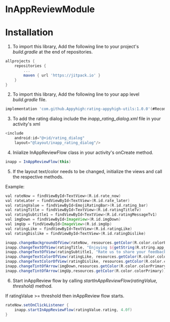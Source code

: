 # InAppReviewModule
# Installation

1. To import this library, Add the following line to your project's *build.gradle* at the end of repositories.
```groovy
allprojects {
	repositories {
		...
		maven { url 'https://jitpack.io' }
	}
}
```
2. To import this library, Add the following line to your app level *build.gradle* file.
```groovy
implementation 'com.github.Appyhigh:rating-appyhigh-utils:1.0.0'(#Recommended latest version)
```
3. To add the rating dialog include the *inapp_rating_dialog.xml* file in your activity's xml
```groovy
<include
    android:id="@+id/rating_dialog"
    layout="@layout/inapp_rating_dialog"/>
```
4. Iniialize InAppReviewFlow class in your activity's onCreate method.
```groovy
inapp = InAppReviewFlow(this)
```
5. If the layout text/color needs to be changed, initialize the views and call the respective methods.

Example:
```groovy
val rateNow = findViewById<TextView>(R.id.rate_now)
val rateLater = findViewById<TextView>(R.id.rate_later)
val ratingValue = findViewById<EmojiRatingBar>(R.id.rating_bar)
val ratingTitle = findViewById<TextView>(R.id.ratingTitleTv)
val ratingSubtitle1 = findViewById<TextView>(R.id.ratingMessageTv1)
val imgDown = findViewById<ImageView>(R.id.imgDown)
val imgUp = findViewById<ImageView>(R.id.imgUp)
val ratingLike = findViewById<TextView>(R.id.ratingLike)
val ratingDislike = findViewById<TextView>(R.id.ratingDislike)

inapp.changeBackgroundOfView(rateNow, resources.getColor(R.color.colorPrimary))
inapp.changeTextOfView(ratingTitle, "Enjoying ${getString(R.string.app_name)}?")
inapp.changeTextOfView(ratingSubtitle1, "Rate us to share your feedback!")
inapp.changeTextColorOfView(ratingLike, resources.getColor(R.color.colorPrimary))
inapp.changeTextColorOfView(ratingDislike, resources.getColor(R.color.colorPrimary))
inapp.changeTintOfArrow(imgDown,resources.getColor(R.color.colorPrimary))
inapp.changeTintOfArrow(imgUp,resources.getColor(R.color.colorPrimary))
```
6. Start inAppReview flow by calling *startInAppReviewFlow(ratingValue, threshold)* method.

If ratingValue >= threshold then inAppReview flow starts.
```groovy
rateNow.setOnClickListener {
    inapp.startInAppReviewFlow(ratingValue.rating, 4.0f)
}
```
